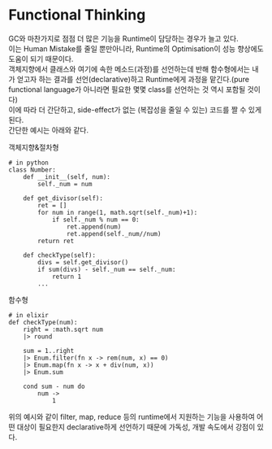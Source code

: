 # Functional Thinking
GC와 마찬가지로 점점 더 많은 기능을 Runtime이 담당하는 경우가 늘고 있다.\
이는 Human Mistake를 줄일 뿐만아니라, Runtime의 Optimisation이 성능 향상에도 도움이 되기 때문이다.\
객체지향에서 클래스와 여기에 속한 메소드(과정)를 선언하는데 반해 함수형에서는 내가 얻고자 하는 결과를 선언(declarative)하고 Runtime에게 과정을 맡긴다.(pure functional language가 아니라면 필요한 몇몇 class를 선언하는 것 역시 포함될 것이다)\
이에 따라 더 간단하고, side-effect가 없는 (복잡성을 줄일 수 있는) 코드를 짤 수 있게된다.\
간단한 예시는 아래와 같다.

객체지향&절차형
```
# in python
class Number:
    def __init__(self, num):
        self._num = num

    def get_divisor(self):
        ret = []
        for num in range(1, math.sqrt(self._num)+1):
            if self._num % num == 0:
                ret.append(num)
                ret.append(self._num//num)
        return ret

    def checkType(self):
        divs = self.get_divisor()
        if sum(divs) - self._num == self._num:
            return 1
        ...
```

함수형
```
# in elixir
def checkType(num):
    right = :math.sqrt num
    |> round

    sum = 1..right
    |> Enum.filter(fn x -> rem(num, x) == 0)
    |> Enum.map(fn x -> x + div(num, x))
    |> Enum.sum

    cond sum - num do
        num ->
            1
```

위의 예시와 같이 filter, map, reduce 등의 runtime에서 지원하는 기능을 사용하여 어떤 대상이 필요한지 declarative하게 선언하기 때문에 가독성, 개발 속도에서 강점이 있다.
